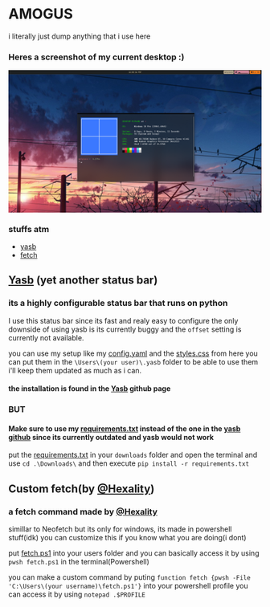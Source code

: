  <h1>AMOGUS</h1>
 i literally just dump anything that i use here

<h3>Heres a screenshot of my current desktop :)</h3>

<img align="center" src="https://github.com/Welpyes/Welpyes-Dotfiles/blob/6998d9150582e0bb0339c1e987d6914fbf752d96/Screenshot%20(1).png">

### stuffs atm
- [yasb](https://github.com/Welpyes/Welpyes-Dotfiles?tab=readme-ov-file#yasb-yet-another-status-bar)
- [fetch](https://github.com/Welpyes/Welpyes-Dotfiles#custom-fetchby-hexality)

## [Yasb](https://github.com/da-rth/yasb) (yet another status bar)
### its a highly configurable status bar that runs on python
I use this status bar since its fast and realy easy to configure
the only downside of using yasb is its currently buggy and the `offset` setting is currently not available.

you can use my setup like my [config.yaml](https://github.com/Welpyes/Welpyes-Dotfiles/blob/main/yasb%20stuff/config.yaml) and the [styles.css](https://github.com/Welpyes/Welpyes-Dotfiles/blob/main/yasb%20stuff/styles.css) from here
you can put them in the `\Users\(your user)\.yasb` folder to be able to use them
i'll keep them updated as much as i can.

#### the installation is found in the [Yasb](https://github.com/da-rth/yasb) github page 
### BUT
#### Make sure to use my [requirements.txt](https://github.com/Welpyes/Welpyes-Dotfiles/blob/main/yasb%20stuff/requirements.txt) instead of the one in the [yasb github](https://github.com/da-rth/yasb) since its currently outdated and yasb would not work
put the [requirements.txt](https://github.com/Welpyes/Welpyes-Dotfiles/blob/main/yasb%20stuff/requirements.txt) in your `downloads` folder and
open the terminal and use `cd .\Downloads\` and 
then execute `pip install -r requirements.txt`

## Custom fetch(by [@Hexality](https://github.com/Hexality))
### a fetch command made by [@Hexality](https://github.com/Hexality) 
simillar to Neofetch but its only for windows, its made in powershell stuff(idk)
you can customize this if you know what you are doing(i dont)

put [fetch.ps1](https://github.com/Welpyes/Welpyes-Dotfiles/blob/main/fetch.ps1) into your users folder and you can basically access it by using `pwsh fetch.ps1` in the terminal(Powershell)

you can make a custom command by puting
`function fetch {pwsh -File 'C:\Users\(your username)\fetch.ps1'}`
into your powershell profile
  you can access it by using `notepad .$PROFILE`

